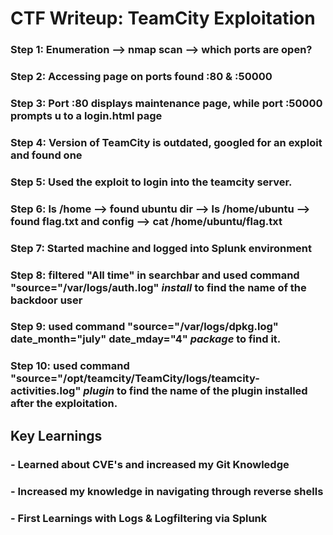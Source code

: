 # CTF Writeup: TeamCity Exploitation

### Step 1: Enumeration --> nmap scan --> which ports are open?
### Step 2: Accessing page on ports found :80 & :50000
### Step 3: Port :80 displays maintenance page, while port :50000 prompts u to a login.html page
### Step 4: Version of TeamCity is outdated, googled for an exploit and found one
### Step 5: Used the exploit to login into the teamcity server.
### Step 6: ls /home --> found ubuntu dir --> ls /home/ubuntu --> found flag.txt and config --> cat /home/ubuntu/flag.txt
### Step 7: Started machine and logged into Splunk environment
### Step 8: filtered "All time" in searchbar and used command "source="/var/logs/auth.log" *install* to find the name of the backdoor user
### Step 9: used command "source="/var/logs/dpkg.log" date_month="july" date_mday="4" *package* to find it.
### Step 10: used command "source="/opt/teamcity/TeamCity/logs/teamcity-activities.log" *plugin* to find the name of the plugin installed after the exploitation.

## Key Learnings

### - Learned about CVE's and increased my Git Knowledge
### - Increased my knowledge in navigating through reverse shells
### - First Learnings with Logs & Logfiltering via Splunk
